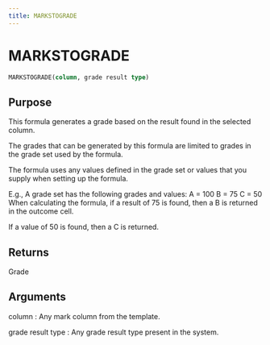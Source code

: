 ```yaml
---
title: MARKSTOGRADE
---
```


# MARKSTOGRADE

~~~ sql
MARKSTOGRADE(column, grade result type)
~~~

## Purpose

This formula generates a grade based on the result found in the selected column. 

The grades that can be generated by this formula are limited to grades in the grade set used by the formula. 

The formula uses any values defined in the grade set or values that you supply when setting up the formula. 

E.g., A grade set has the following grades and values: A = 100 B = 75 C = 50 When calculating the formula, if a result of 75 is found, then a B is returned in the outcome cell. 

If a value of 50 is found, then a C is returned.

## Returns

Grade

## Arguments

column
: Any mark column from the template.

grade result type
: Any grade result type present in the system.